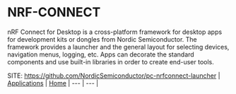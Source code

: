 # NRF-CONNECT

 nRF Connect for Desktop is a cross-platform framework
 for desktop apps for development kits or dongles from
 Nordic Semiconductor. The framework provides a launcher
 and the general layout for selecting devices,
 navigation menus, logging, etc. Apps can decorate the
 standard components and use built-in libraries in order
 to create end-user tools.

 SITE: https://github.com/NordicSemiconductor/pc-nrfconnect-launcher
 | [Applications](https://portable-linux-apps.github.io/apps.html) | [Home](https://portable-linux-apps.github.io)
 | --- | --- |
